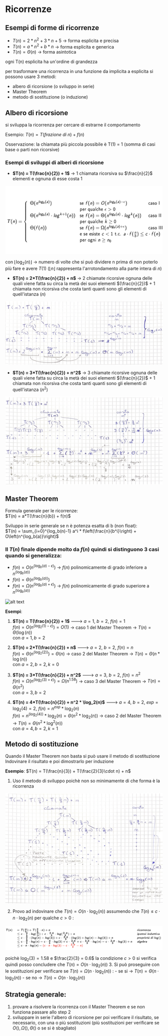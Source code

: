 # Ricorrenze

## Esempi di forme di ricorrenze
- $T(n) = 2*n^2 + 3*n + 5$ -> forma esplicita e precisa
- $T(n) = a*n^2 + b*n$ -> forma esplicita e generica
- $T(n) = \Theta(n)$ -> forma asintotica

ogni T(n) esplicita ha un'ordine di grandezza

per trasformare una ricorrenza in una funzione da implicita a esplicita si possono usare 3 metodi:
- albero di ricorsione (o sviluppo in serie)
- Master Theorem
- metodo di sostituzione (o induzione)

## Albero di ricorsione
si sviluppa la ricorrenza per cercare di estrarne il comportamento

Esempio:
$T(n) = T(frazione\ di\ n) + f(n)$

Osservazione: la chiamata più piccola possibile è T(1) = 1 (somma di casi base o parti non ricorsive)

### Esempi di sviluppi di alberi di ricorsione
- **$T(n) = T(\frac{n}{2}) + 1$** -> 1 chiamata ricorsiva su $\frac{n}{2}$ elementi e ognuna di esse costa 1

![alt text](images/02_00.png)

con $\lfloor \log_2(n) \rfloor$ -> numero di volte che si può dividere n prima di non poterlo più fare e avere $T(1)$ ($\lfloor n \rfloor$ rappresenta l'arrotondamento alla parte intera di $n$)

- **$T(n) = 2*T(\frac{n}{2}) + n$** -> 2 chiamate ricorsive ognuna delle quali viene fatta su circa la metà dei suoi elementi $(\frac{n}{2})$ + 1 chiamata non ricorsiva che costa tanti quanti sono gli elementi di quell'istanza $(n)$

![alt text](images/02_01.png)


- **$T(n) = 3*T(\frac{n}{2}) + n^2$** -> 3 chiamate ricorsive ognuna delle quali viene fatta su circa la metà dei suoi elementi $(\frac{n}{2})$ + 1 chiamata non ricorsiva che costa tanti quanti sono gli elementi di quell'istanza $(n^2)$

![alt text](images/02_02.png)


## Master Theorem
Formula generale per le ricorrenze:  
$T(n) = a*T(\frac{n}{b}) + f(n)$

Sviluppo in serie generale se n è potenza esatta di b (non float):  
$T(n) = \sum_{i=0}^{log_b(n)-1} a^i * f\left(\frac{n}{b^i}\right) + O\left(n^{log_b(a)}\right)$

### Il $T(n)$ finale dipende molto da $f(n)$ quindi si distinguono 3 casi quando si generalizza:
- $f(n) = O(n^{(\log_b{(a)} - \epsilon)})$ -> $f(n)$ polinomicamente di grado inferiore a $n^{(\log_b{(a)})}$
- $f(n) = \Theta(n^{(\log_b{(a)})})$
- $f(n) = \Omega(n^{(\log_b{(a)} + \epsilon)})$ -> $f(n)$ polinomicamente di grado superiore a $n^{(\log_b{(a)})}$

![alt text](02_03.png)

**Esempi**:
1. **$T(n) = T(\frac{n}{2}) + 1$** ---> $a = 1$, $b = 2$, $f(n) = 1$  
    $f(n) = O(n^{(\log_2{(1)} - \epsilon)}) = O(1)$ -> caso 1 del Master Theorem -> $T(n) = \Theta(\log(n))$  
    con $a = 1, b = 2$

2. **$T(n) = 2*T(\frac{n}{2}) + n$** ---> $a = 2$, $b = 2$, $f(n) = n$  
    $f(n) = \Theta(n^{(\log_2{(2)})}) = \Theta(n)$ -> caso 2 del Master Theorem -> $T(n) = \Theta(n*\log(n))$  
    con $a = 2, b = 2, k = 0$

3. **$T(n) = 3*T(\frac{n}{2}) + n^2$** ---> $a = 3$, $b = 2$, $f(n) = n^2$  
    $f(n) = \Omega(n^{(\log_2{(3)} + \epsilon)}) = \Omega(n^{1.58})$ -> caso 3 del Master Theorem -> $T(n) = \Theta(n^2)$  
    con $a = 3, b = 2$

4. **$T(n) = 4*T(\frac{n}{2}) + n^2 * \log_2(n)$** ---> $a = 4$, $b = 2$, $exp = \log_2(4) = 2$, $f(n) = n^{exp} * \log_2(n)$  
    $f(n) = n^{(\log_2{(4)})} * \log_2(n) = \Theta(n^2 * \log_2(n))$ -> caso 2 del Master Theorem -> $T(n) = \Theta(n^2 * \log^2(n))$  
    con $a = 4, b = 2, k = 1$
    

## Metodo di sostituzione
Quando il Master Theorem non basta si può usare il metodo di sostituzione  
Indovinare il risultato e poi dimostrarlo per induzione

**Esempio**:
$T(n) = T(\frac{n}{3}) + T(\frac{2}{3}\cdot n) + n$
1. Uso il metodo di sviluppo poichè non so minimamente di che forma è la ricorrenza

![alt text](images/02_04.png)

2. Provo ad indovinare che $T(n) = O(n \cdot \log_2(n))$ assumendo che $T(n) \leq c \cdot n \cdot \log_2(n)$ per qualche $c > 0$ :

![alt text](images/02_05.png)

poichè $\log_2(3) = 1.58$ e $\frac{2}{3} = 0.6$ la condizione $c > 0$ si verifica quindi posso concludere che $T(n) = O(n \cdot \log_2(n))$
3. Si può proseguire con le sostituzioni per verificare se $T(n) = \Omega(n \cdot \log_2(n))$ :
    - se si -> $T(n) = \Theta(n \cdot \log_2(n))$
    - se no -> $T(n) = O(n \cdot \log_2(n))$

## Strategia generale:
1. provare a risolvere la ricorrenza con il Master Theorem e se non funziona passare allo step 2
2. sviluppare in serie l'albero di ricorsione per poi verificare il risultato, se necessario, con una o più sostituzioni (più sostituzioni per verificare se $O(), \Omega(), \Theta()$ o se si è sbagliato)